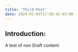 ```yaml
---
title: 'Third Post'
date: 2024-01-03T17:58:41-03:00
---
```


## Introduction:

A test of non Draft content
